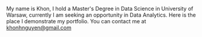 My name is Khon, I hold a Master's Degree in Data Science in University of Warsaw, currently I am seeking an opportunity in Data Analytics.
Here is the place I demonstrate my portfolio.
You can contact me at khonhnguyen@gmail.com
